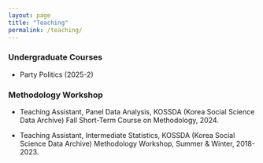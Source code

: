```yaml
---
layout: page
title: "Teaching"
permalink: /teaching/
---
```





### Undergraduate Courses

- Party Politics (2025-2)
⠀
⠀
### Methodology Workshop

- Teaching Assistant, Panel Data Analysis, KOSSDA (Korea Social Science Data Archive)  Fall Short-Term Course on Methodology, 2024.  

- Teaching Assistant, Intermediate Statistics, KOSSDA (Korea Social Science Data Archive) Methodology Workshop, Summer & Winter, 2018-2023.

